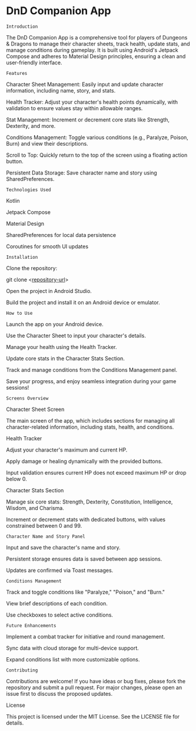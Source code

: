 # DnD Companion App
 
    Introduction

The DnD Companion App is a comprehensive tool for players of Dungeons & Dragons to manage their character sheets, track health, update stats, and manage conditions during gameplay. It is built using Android's Jetpack Compose and adheres to Material Design principles, ensuring a clean and user-friendly interface.

    Features

Character Sheet Management: Easily input and update character information, including name, story, and stats.

Health Tracker: Adjust your character's health points dynamically, with validation to ensure values stay within allowable ranges.

Stat Management: Increment or decrement core stats like Strength, Dexterity, and more.

Conditions Management: Toggle various conditions (e.g., Paralyze, Poison, Burn) and view their descriptions.

Scroll to Top: Quickly return to the top of the screen using a floating action button.

Persistent Data Storage: Save character name and story using SharedPreferences.

    Technologies Used

Kotlin

Jetpack Compose

Material Design

SharedPreferences for local data persistence

Coroutines for smooth UI updates

    Installation

Clone the repository:

git clone <[repository-url](https://github.com/Lolism34/DnD-Companion-App.git)>

Open the project in Android Studio.

Build the project and install it on an Android device or emulator.

    How to Use

Launch the app on your Android device.

Use the Character Sheet to input your character's details.

Manage your health using the Health Tracker.

Update core stats in the Character Stats Section.

Track and manage conditions from the Conditions Management panel.

Save your progress, and enjoy seamless integration during your game sessions!

    Screens Overview

Character Sheet Screen

The main screen of the app, which includes sections for managing all character-related information, including stats, health, and conditions.

Health Tracker

Adjust your character's maximum and current HP.

Apply damage or healing dynamically with the provided buttons.

Input validation ensures current HP does not exceed maximum HP or drop below 0.

Character Stats Section

Manage six core stats: Strength, Dexterity, Constitution, Intelligence, Wisdom, and Charisma.

Increment or decrement stats with dedicated buttons, with values constrained between 0 and 99.

    Character Name and Story Panel

Input and save the character's name and story.

Persistent storage ensures data is saved between app sessions.

Updates are confirmed via Toast messages.

    Conditions Management

Track and toggle conditions like "Paralyze," "Poison," and "Burn."

View brief descriptions of each condition.

Use checkboxes to select active conditions.

    Future Enhancements


Implement a combat tracker for initiative and round management.

Sync data with cloud storage for multi-device support.

Expand conditions list with more customizable options.

    Contributing

Contributions are welcome! If you have ideas or bug fixes, please fork the repository and submit a pull request. For major changes, please open an issue first to discuss the proposed updates.

License

This project is licensed under the MIT License. See the LICENSE file for details.

